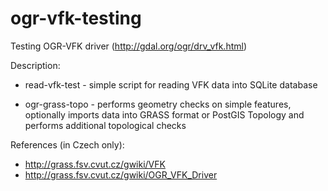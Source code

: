 ogr-vfk-testing
===============

Testing OGR-VFK driver (http://gdal.org/ogr/drv_vfk.html)

Description:

* read-vfk-test - simple script for reading VFK data into SQLite
  database

* ogr-grass-topo - performs geometry checks on simple features,
  optionally imports data into GRASS format or PostGIS Topology and
  performs additional topological checks

References (in Czech only):

* http://grass.fsv.cvut.cz/gwiki/VFK
* http://grass.fsv.cvut.cz/gwiki/OGR_VFK_Driver
